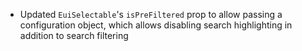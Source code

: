 - Updated `EuiSelectable`'s `isPreFiltered` prop to allow passing a configuration object, which allows disabling search highlighting in addition to search filtering
